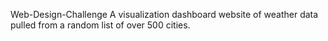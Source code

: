 Web-Design-Challenge
A visualization dashboard website of weather data pulled from a random list of over 500 cities.